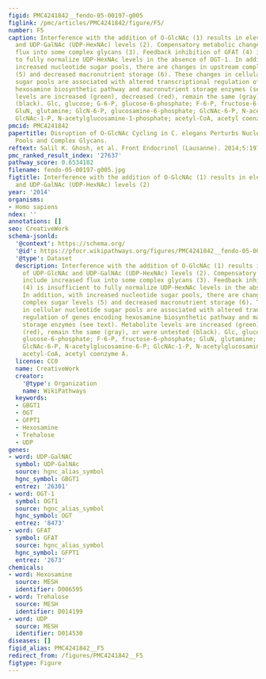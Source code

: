 ```yaml
---
figid: PMC4241842__fendo-05-00197-g005
figlink: /pmc/articles/PMC4241842/figure/F5/
number: F5
caption: Interference with the addition of O-GlcNAc (1) results in elevation of UDP-GlcNAc
  and UDP-GalNAc (UDP-HexNAc) levels (2). Compensatory metabolic changes include increased
  flux into some complex glycans (3). Feedback inhibition of GFAT (4) is insufficient
  to fully normalize UDP-HexNAc levels in the absence of OGT-1. In addition, with
  increased nucleotide sugar pools, there are changes in upstream complex sugar levels
  (5) and decreased macronutrient storage (6). These changes in cellular nucleotide
  sugar pools are associated with altered transcriptional regulation of genes encoding
  hexosamine biosynthetic pathway and macronutrient storage enzymes (see text). Metabolite
  levels are increased (green), decreased (red), remain the same (gray), or were untested
  (black). Glc, glucose; G-6-P, glucose-6-phosphate; F-6-P, fructose-6-phosphate;
  GluN, glutamine; GlcN-6-P, glucosamine-6-phosphate; GlcNAc-6-P, N-acetylglucosamine-6-P;
  GlcNAc-1-P, N-acetylglucosamine-1-phosphate; acetyl-CoA, acetyl coenzyme A.
pmcid: PMC4241842
papertitle: Disruption of O-GlcNAc Cycling in C. elegans Perturbs Nucleotide Sugar
  Pools and Complex Glycans.
reftext: Salil K. Ghosh, et al. Front Endocrinol (Lausanne). 2014;5:197.
pmc_ranked_result_index: '27637'
pathway_score: 0.6534182
filename: fendo-05-00197-g005.jpg
figtitle: Interference with the addition of O-GlcNAc (1) results in elevation of UDP-GlcNAc
  and UDP-GalNAc (UDP-HexNAc) levels (2)
year: '2014'
organisms:
- Homo sapiens
ndex: ''
annotations: []
seo: CreativeWork
schema-jsonld:
  '@context': https://schema.org/
  '@id': https://pfocr.wikipathways.org/figures/PMC4241842__fendo-05-00197-g005.html
  '@type': Dataset
  description: Interference with the addition of O-GlcNAc (1) results in elevation
    of UDP-GlcNAc and UDP-GalNAc (UDP-HexNAc) levels (2). Compensatory metabolic changes
    include increased flux into some complex glycans (3). Feedback inhibition of GFAT
    (4) is insufficient to fully normalize UDP-HexNAc levels in the absence of OGT-1.
    In addition, with increased nucleotide sugar pools, there are changes in upstream
    complex sugar levels (5) and decreased macronutrient storage (6). These changes
    in cellular nucleotide sugar pools are associated with altered transcriptional
    regulation of genes encoding hexosamine biosynthetic pathway and macronutrient
    storage enzymes (see text). Metabolite levels are increased (green), decreased
    (red), remain the same (gray), or were untested (black). Glc, glucose; G-6-P,
    glucose-6-phosphate; F-6-P, fructose-6-phosphate; GluN, glutamine; GlcN-6-P, glucosamine-6-phosphate;
    GlcNAc-6-P, N-acetylglucosamine-6-P; GlcNAc-1-P, N-acetylglucosamine-1-phosphate;
    acetyl-CoA, acetyl coenzyme A.
  license: CC0
  name: CreativeWork
  creator:
    '@type': Organization
    name: WikiPathways
  keywords:
  - GBGT1
  - OGT
  - GFPT1
  - Hexosamine
  - Trehalose
  - UDP
genes:
- word: UDP-GalNAC
  symbol: UDP-GalNAc
  source: hgnc_alias_symbol
  hgnc_symbol: GBGT1
  entrez: '26301'
- word: OGT-1
  symbol: OGT1
  source: hgnc_alias_symbol
  hgnc_symbol: OGT
  entrez: '8473'
- word: GFAT
  symbol: GFAT
  source: hgnc_alias_symbol
  hgnc_symbol: GFPT1
  entrez: '2673'
chemicals:
- word: Hexosamine
  source: MESH
  identifier: D006595
- word: Trehalose
  source: MESH
  identifier: D014199
- word: UDP
  source: MESH
  identifier: D014530
diseases: []
figid_alias: PMC4241842__F5
redirect_from: /figures/PMC4241842__F5
figtype: Figure
---
```

